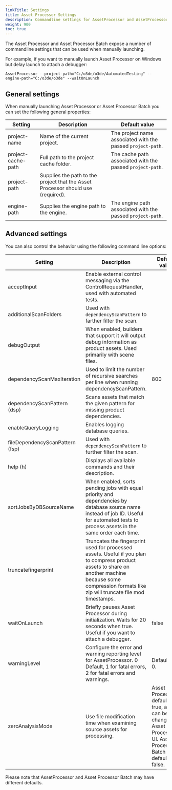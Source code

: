 ```yaml
---
linkTitle: Settings
title: Asset Processor Settings
description: Commandline settings for AssetProcessor and AssetProcessorBatch
weight: 900
toc: true
---
```


The Asset Processor and Asset Processor Batch expose a number of commandline settings that can be used when manually launching.

For example, if you want to manually launch Asset Processor on Windows but delay launch to attach a debugger:
```
AssetProcessor --project-path="C:/o3de/o3de/AutomatedTesting" --engine-path="C:/o3de/o3de" --waitOnLaunch
```

## General settings
When manually launching Asset Processor or Asset Processor Batch you can set the following general properties:

| Setting            | Description                                                         | Default value                                               |
|--------------------|---------------------------------------------------------------------|-------------------------------------------------------------|
| project-name       | Name of the current project.                                        | The project name associated with the passed `project-path`. |
| project-cache-path | Full path to the project cache folder.                              | The cache path associated with the passed `project-path`.   |
| project-path       | Supplies the path to the project that the Asset Processor should use (required). |                                                             |
| engine-path        | Supplies the engine path to the engine.                             | The engine path associated with the passed `project-path`.  |


## Advanced settings
You can also control the behavior using the following command line options:

| Setting                         | Description                                                                                                                                                                                                 | Default value                                                                                   |
|---------------------------------|-------------------------------------------------------------------------------------------------------------------------------------------------------------------------------------------------------------|-------------------------------------------------------------------------------------------------|
| acceptInput                     | Enable external control messaging via the ControlRequestHandler, used with automated tests.                                                                                                                 |                                                                                                 |
| additionalScanFolders           | Used with `dependencyScanPattern` to farther filter the scan.                                                                                                                                               |                                                                                                 |
| debugOutput                     | When enabled, builders that support it will output debug information as product assets. Used primarily with scene files.                                                                                    |                                                                                                 |
| dependencyScanMaxIteration      | Used to limit the number of recursive searches per line when running dependencyScanPattern.                                                                                                                 | 800                                                                                 |
| dependencyScanPattern (dsp)     | Scans assets that match the given pattern for missing product dependencies.                                                                                                                                 |                                                                                                 |
| enableQueryLogging              | Enables logging database queries.                                                                                                                                                                           |                                                                                                 |
| fileDependencyScanPattern (fsp) | Used with `dependencyScanPattern` to further filter the scan.                                                                                                                                               |                                                                                                 |
| help (h)                        | Displays all available commands and their description.                                                                                                                                                      |                                                                                                 |
| sortJobsByDBSourceName          | When enabled, sorts pending jobs with equal priority and dependencies by database source name instead of job ID. Useful for automated tests to process assets in the same order each time.                  |                                                                                                 |
| truncatefingerprint             | Truncates the fingerprint used for processed assets. Useful if you plan to compress product assets to share on another machine because some compression formats like zip will truncate file mod timestamps. |                                                                                                 |
| waitOnLaunch                    | Briefly pauses Asset Processor during initialization.  Waits for 20 seconds when true. Useful if you want to attach a debugger.                                                                                                              | false                             |
| warningLevel                    | Configure the error and warning reporting level for AssetProcessor. 0 Default, 1 for fatal errors, 2 for fatal errors and warnings.                                                                         | Defaults to 0.                                                                                  |
| zeroAnalysisMode                | Use file modification time when examining source assets for processing.                                                                                                                           | Asset Processor defaults to true, and can be changed in Asset Processor's UI. Asset Processor Batch defaults to false. | 

Please note that AssetProcessor and Asset Processor Batch may have different defaults.
